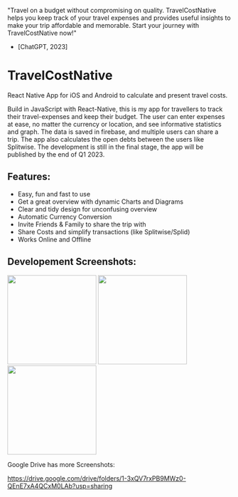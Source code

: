 

"Travel on a budget without compromising on quality. TravelCostNative helps you keep track of your travel expenses and provides useful insights to make your trip affordable and memorable. Start your journey with TravelCostNative now!"

 - [ChatGPT, 2023]

# TravelCostNative
React Native App for iOS and Android to calculate and present travel costs.
 
Build in JavaScript with React-Native, this is my app for travellers to track their travel-expenses and keep their budget. The user can enter expenses at ease, no matter the currency or location, and see informative statistics and graph. The data is saved in firebase, and multiple users can share a trip. The app also calculates the open debts between the users like Splitwise. The development is still in the final stage, the app will be published by the end of Q1 2023.

## Features:
- Easy, fun and fast to use
- Get a great overview with dynamic Charts and Diagrams
- Clear and tidy design for unconfusing overview
- Automatic Currency Conversion
- Invite Friends & Family to share the trip with
- Share Costs and simplify transactions (like Splitwise/Splid)
- Works Online and Offline

## Developement Screenshots:

 <img src="https://user-images.githubusercontent.com/48185176/226154768-8ebceb28-cee6-498c-aa13-bdc6ecc4e497.png" width="200"> <img src="https://user-images.githubusercontent.com/48185176/226154769-7fa8240d-79a5-4028-ad64-7bb19d6c0374.png" width="200"> <img src="https://user-images.githubusercontent.com/48185176/226154771-33ee169c-4390-4218-9373-4618943ed3b2.png" width="200"> 


Google Drive has more Screenshots:

https://drive.google.com/drive/folders/1-3xQV7rxPB9MWz0-QEnE7xA4QCxM0LAb?usp=sharing

